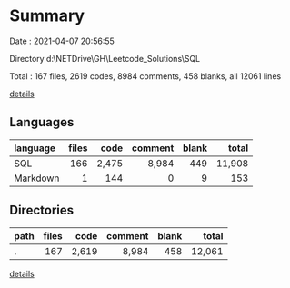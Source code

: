 # Summary

Date : 2021-04-07 20:56:55

Directory d:\NETDrive\GH\Leetcode_Solutions\SQL

Total : 167 files,  2619 codes, 8984 comments, 458 blanks, all 12061 lines

[details](details.md)

## Languages
| language | files | code | comment | blank | total |
| :--- | ---: | ---: | ---: | ---: | ---: |
| SQL | 166 | 2,475 | 8,984 | 449 | 11,908 |
| Markdown | 1 | 144 | 0 | 9 | 153 |

## Directories
| path | files | code | comment | blank | total |
| :--- | ---: | ---: | ---: | ---: | ---: |
| . | 167 | 2,619 | 8,984 | 458 | 12,061 |

[details](details.md)